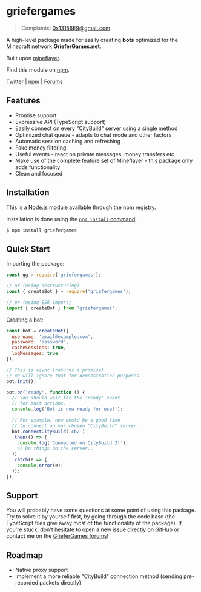 # griefergames

> Complaints:
> 0x13156E9@gmail.com

A high-level package made for easily creating **bots** optimized for the Minecraft network **GrieferGames.net**.

Built upon [mineflayer](https://github.com/PrismarineJS/mineflayer).

Find this module on [npm](https://www.npmjs.com/package/griefergames).

[Twitter](https://twitter.com/derjp_) | 
[npm](https://www.npmjs.com/~derjp) | 
[Forums](https://griefergames.de/index.php?user/6076-derjp/)

## Features

* Promise support
* Expressive API (TypeScript support)
* Easily connect on every "CityBuild" server using a single method
* Optimized chat queue - adapts to chat mode and other factors
* Automatic session caching and refreshing
* Fake money filtering
* Useful events - react on private messages, money transfers etc
* Make use of the complete feature set of Mineflayer - this package only adds functionality
* Clean and focused

## Installation

This is a [Node.js](https://nodejs.org/) module available through the [npm registry](https://www.npmjs.com/).

Installation is done using the [`npm install` command](https://docs.npmjs.com/getting-started/installing-npm-packages-locally):

```bash
$ npm install griefergames
```

## Quick Start

Importing the package:
```javascript
const gg = require('griefergames');

// or (using destructuring)
const { createBot } = require('griefergames');

// or (using ES6 import)
import { createBot } from 'griefergames';
```

Creating a bot:
```javascript
const bot = createBot({
  username: 'email@example.com',
  password: 'password',
  cacheSessions: true,
  logMessages: true
});

// This is async (returns a promise)
// We will ignore that for demonstration purposes.
bot.init();

bot.on('ready', function () {
  // You should wait for the 'ready' event
  // for most actions.
  console.log('Bot is now ready for use!');

  // For example, now would be a good time
  // to connect on our chosen "CityBuild" server.
  bot.connectCityBuild('cb2')
  .then(() => {
    console.log('Connected on CityBuild 2!');
    // Do things on the server...
  })
  .catch(e => {
    console.error(e);
  });
});
```

## Support

You will probably have some questions at some point of using this package.
Try to solve it by yourself first, by going through the code base (the TypeScript files give away most of the functionality of the package).
If you're stuck, don't hesitate to open a new issue directly on [GitHub](https://github.com/derjp/gg/issues) or contact me on the [GrieferGames forums](https://griefergames.de/index.php?user/6076-derjp/)!

## Roadmap

* Native proxy support
* Implement a more reliable "CityBuild" connection method (sending pre-recorded packets directly)
